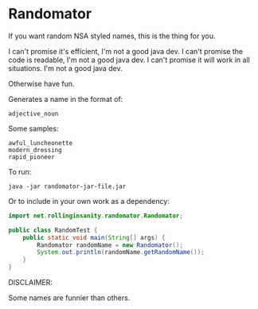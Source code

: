 Randomator
==========

If you want random NSA styled names, this is the thing for you.

I can't promise it's efficient, I'm not a good java dev.
I can't promise the code is readable, I'm not a good java dev.
I can't promise it will work in all situations. I'm not a good java dev.

Otherwise have fun.

Generates a name in the format of:

`adjective_noun`

Some samples:

```
awful_luncheonette
modern_dressing
rapid_pioneer
```

To run:

`java -jar randomator-jar-file.jar`

Or to include in your own work as a dependency:

```java
import net.rollinginsanity.randomator.Randomator;

public class RandomTest {
    public static void main(String[] args) {
        Randomator randomName = new Randomator();
        System.out.println(randomName.getRandomName());
    }
}
```

DISCLAIMER:

Some names are funnier than others.